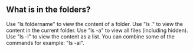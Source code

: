 What is in the folders?
---------------------

Use "ls foldername" to view the content of a folder.
Use "ls ." to view the content in the current folder.
Use "ls -a" to view all files (including hidden).
Use "ls -l" to view the content as a list.
You can combine some of the commands for example: "ls -al".
